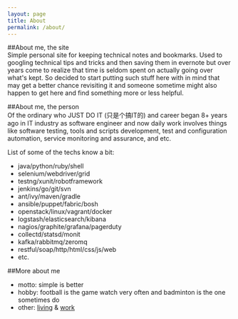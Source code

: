 ```yaml
---
layout: page
title: About
permalink: /about/
---
```


##About me, the site  
Simple personal site for keeping technical notes and bookmarks. Used to googling technical tips and tricks and then saving them in evernote but over years come to realize that time is seldom spent on actually going over what's kept. So decided to start putting such stuff here with in mind that may get a better chance revisiting it and someone sometime might also happen to get here and find something more or less helpful.

##About me, the person  
Of the ordinary who JUST DO IT (只是个搞IT的) and career began 8+ years ago in IT industry as software engineer and now daily work involves things like software testing, tools and scripts development, test and configuration automation, service monitoring and assurance, and etc.

List of some of the techs know a bit:

- java/python/ruby/shell
- selenium/webdriver/grid
- testng/xunit/robotframework
- jenkins/go/git/svn
- ant/ivy/maven/gradle
- ansible/puppet/fabric/bosh
- openstack/linux/vagrant/docker
- logstash/elasticsearch/kibana
- nagios/graphite/grafana/pagerduty
- collectd/statsd/monit
- kafka/rabbitmq/zeromq
- restful/soap/http/html/css/js/web
- etc.

##More about me  
- motto: simple is better
- hobby: football is the game watch very often and badminton is the one sometimes do
- other: [living](https://www.google.com/maps/place/Shanghai,+China) & [work](http://www.cisco.com/)
